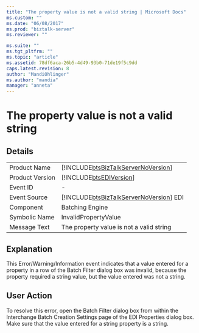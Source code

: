 ```yaml
---
title: "The property value is not a valid string | Microsoft Docs"
ms.custom: ""
ms.date: "06/08/2017"
ms.prod: "biztalk-server"
ms.reviewer: ""

ms.suite: ""
ms.tgt_pltfrm: ""
ms.topic: "article"
ms.assetid: 78df6aca-26b5-4d49-93b0-71de19f5c9dd
caps.latest.revision: 8
author: "MandiOhlinger"
ms.author: "mandia"
manager: "anneta"
---
```

# The property value is not a valid string
## Details  
  
|                 |                                                                                        |
|-----------------|----------------------------------------------------------------------------------------|
|  Product Name   |   [!INCLUDE[btsBizTalkServerNoVersion](../includes/btsbiztalkservernoversion-md.md)]   |
| Product Version |               [!INCLUDE[btsEDIVersion](../includes/btsediversion-md.md)]               |
|    Event ID     |                                           -                                            |
|  Event Source   | [!INCLUDE[btsBizTalkServerNoVersion](../includes/btsbiztalkservernoversion-md.md)] EDI |
|    Component    |                                    Batching Engine                                     |
|  Symbolic Name  |                                  InvalidPropertyValue                                  |
|  Message Text   |                        The property value is not a valid string                        |
  
## Explanation  
 This Error/Warning/Information event indicates that a value entered for a property in a row of the Batch Filter dialog box was invalid, because the property required a string value, but the value entered was not a string.  
  
## User Action  
 To resolve this error, open the Batch Filter dialog box from within the Interchange Batch Creation Settings page of the EDI Properties dialog box. Make sure that the value entered for a string property is a string.